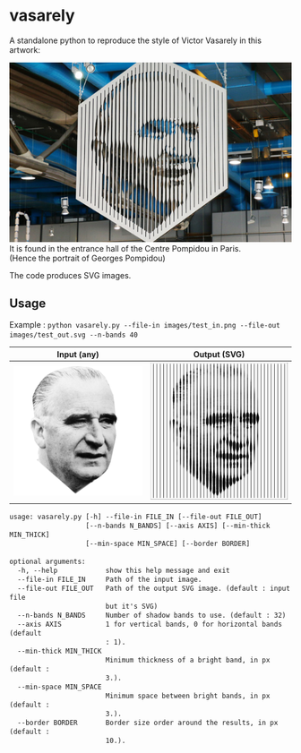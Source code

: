 # vasarely

A standalone python to reproduce the style of Victor Vasarely in this artwork:

![](images/original_vasarely.png)
It is found in the entrance hall of the Centre Pompidou in Paris.  
(Hence the portrait of Georges Pompidou)

The code produces SVG images.

## Usage

Example : 
`python vasarely.py --file-in images/test_in.png --file-out images/test_out.svg --n-bands 40`

Input (any) | Output (SVG)
:---: | :---:
![input](images/test_in.png) | ![output](images/test_out.svg?sanitize=true)


```
usage: vasarely.py [-h] --file-in FILE_IN [--file-out FILE_OUT]
                   [--n-bands N_BANDS] [--axis AXIS] [--min-thick MIN_THICK]
                   [--min-space MIN_SPACE] [--border BORDER]

optional arguments:
  -h, --help            show this help message and exit
  --file-in FILE_IN     Path of the input image.
  --file-out FILE_OUT   Path of the output SVG image. (default : input file
                        but it's SVG)
  --n-bands N_BANDS     Number of shadow bands to use. (default : 32)
  --axis AXIS           1 for vertical bands, 0 for horizontal bands (default
                        : 1).
  --min-thick MIN_THICK
                        Minimum thickness of a bright band, in px (default :
                        3.).
  --min-space MIN_SPACE
                        Minimum space between bright bands, in px (default :
                        3.).
  --border BORDER       Border size order around the results, in px (default :
                        10.).
```